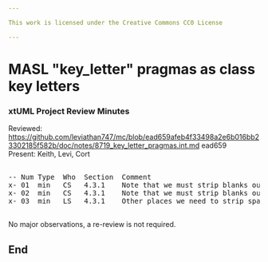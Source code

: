 ```yaml
---

This work is licensed under the Creative Commons CC0 License

---
```


# MASL "key_letter" pragmas as class key letters
### xtUML Project Review Minutes

Reviewed:  https://github.com/leviathan747/mc/blob/ead659afeb4f33498a2e6b016bb23302185f582b/doc/notes/8719_key_letter_pragmas.int.md  ead659   
Present:  Keith, Levi, Cort

<pre>

-- Num Type  Who  Section  Comment
x- 01  min   CS   4.3.1    Note that we must strip blanks out of class names during x2m
x- 02  min   CS   4.3.1    Note that we must strip blanks out of role phrases during x2m
x- 03  min   LS   4.3.1    Other places we need to strip spaces? (terminator names, etc)

</pre>
   
No major observations, a re-review is not required.


End
---
